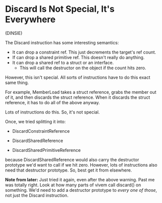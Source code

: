 
# Discard Is Not Special, It's Everywhere

(DINSIE)

The Discard instruction has some interesting semantics:

 * It can drop a constraint ref. This just decrements the target's ref count.
 * If can drop a shared primitive ref. This doesn't really do anything.
 * It can drop a shared ref to a struct or an interface.
     * This will call the destructor on the object if the count hits zero.

However, this isn't special. All sorts of instructions have to do this
exact same thing.

For example, MemberLoad takes a struct reference, grabs the member out
of it, and then discards the struct reference. When it discards the
struct reference, it has to do all of the above anyway.

Lots of instructions do this. So, it's not special.

Once, we tried splitting it into:

 * DiscardConstraintReference

 * DiscardSharedReference

 * DiscardSharedPrimitiveReference

because DiscardSharedReference would also carry the destructor prototype
we'd want to call if we hit zero. However, lots of instructions also
need that destructor prototype. So, best get it from elsewhere.

**Note from later:** Just tried it again, even after the above warning.
Past me was totally right. Look at how many parts of vivem call
discard() on something. We'd need to add a destructor prototype to
*every one of those*, not just the Discard instruction.
